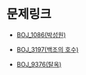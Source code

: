 # 문제링크

- [BOJ_1086(박성원)](https://www.acmicpc.net/problem/1086)

- [BOJ_3197(백조의 호수)](https://www.acmicpc.net/problem/3197)
- [BOJ_9376(탈옥)](https://www.acmicpc.net/problem/9376)